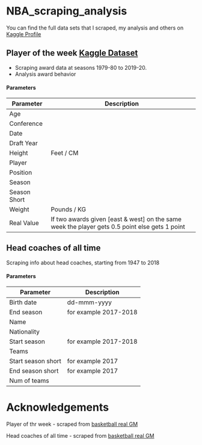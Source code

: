 # NBA_scraping_analysis
You can find the full data sets that I scraped, my analysis and others on [Kaggle Profile](https://www.kaggle.com/jacobbaruch)

## Player of the week [Kaggle Dataset](https://www.kaggle.com/jacobbaruch/nba-player-of-the-week)
* Scraping award data at seasons 1979-80 to 2019-20.
* Analysis award behavior
#### Parameters

 | Parameter |	Description	|
 | --- | --- |
 | Age| |
 | Conference | |
 | Date | |
 | Draft Year | |
 | Height | Feet / CM |
 | Player | |
 | Position | |
 | Season | |
 | Season Short | |
 | Weight | Pounds / KG|
 | Real Value | If two awards given [east & west] on the same week the player gets 0.5 point else gets 1 point |

## Head coaches of all time
Scraping info about head coaches, starting from 1947 to 2018

#### Parameters

 | Parameter |	Description	|
 | --- | --- |
 | Birth date| dd-mmm-yyyy|
 | End season | for example 2017-2018 |
 | Name | |
 | Nationality | |
 | Start season | for example 2017-2018|
 | Teams | |
 | Start season short | for example 2017|
 | End season short | for example 2017|
 | Num of teams | |
 
# Acknowledgements

Player of thr week - scraped from [basketball real GM](https://basketball.realgm.com/)

Head coaches of all time - scraped from [basketball real GM](https://basketball.realgm.com/nba/staff-members/20/Head-Coach/Historical)

